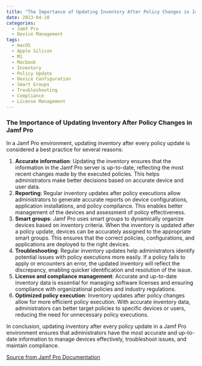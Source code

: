 ```yaml
---
title: "The Importance of Updating Inventory After Policy Changes in Jamf Pro"
date: 2023-04-10
categories:
  - Jamf Pro
  - Device Management
tags:
  - macOS
  - Apple Silicon
  - M1
  - Macbook
  - Inventory
  - Policy Update
  - Device Configuration
  - Smart Groups
  - Troubleshooting
  - Compliance
  - License Management
---
```


### The Importance of Updating Inventory After Policy Changes in Jamf Pro

In a Jamf Pro environment, updating inventory after every policy update is considered a best practice for several reasons:

1. **Accurate information**: Updating the inventory ensures that the information in the Jamf Pro server is up-to-date, reflecting the most recent changes made by the executed policies. This helps administrators make better decisions based on accurate device and user data.
2. **Reporting**: Regular inventory updates after policy executions allow administrators to generate accurate reports on device configurations, application installations, and policy compliance. This enables better management of the devices and assessment of policy effectiveness.
3. **Smart groups**: Jamf Pro uses smart groups to dynamically organize devices based on inventory criteria. When the inventory is updated after a policy update, devices can be accurately assigned to the appropriate smart groups. This ensures that the correct policies, configurations, and applications are deployed to the right devices.
4. **Troubleshooting**: Regular inventory updates help administrators identify potential issues with policy executions more easily. If a policy fails to apply or encounters an error, the updated inventory will reflect the discrepancy, enabling quicker identification and resolution of the issue.
5. **License and compliance management**: Accurate and up-to-date inventory data is essential for managing software licenses and ensuring compliance with organizational policies and industry regulations.
6. **Optimized policy execution**: Inventory updates after policy changes allow for more efficient policy execution. With accurate inventory data, administrators can better target policies to specific devices or users, reducing the need for unnecessary policy executions.

In conclusion, updating inventory after every policy update in a Jamf Pro environment ensures that administrators have the most accurate and up-to-date information to manage devices effectively, troubleshoot issues, and maintain compliance.

[Source from Jamf Pro Documentation](https://learn.jamf.com/bundle/jamf-pro-documentation-current/page/Computer_Inventory_Information.html)
